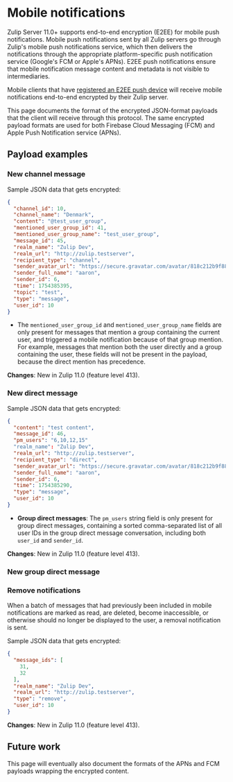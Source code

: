 # Mobile notifications

Zulip Server 11.0+ supports end-to-end encryption (E2EE) for mobile
push notifications. Mobile push notifications sent by all Zulip
servers go through Zulip's mobile push notifications service, which
then delivers the notifications through the appropriate
platform-specific push notification service (Google's FCM or Apple's
APNs). E2EE push notifications ensure that mobile notification message
content and metadata is not visible to intermediaries.

Mobile clients that have [registered an E2EE push
device](/api/register-push-device) will receive mobile notifications
end-to-end encrypted by their Zulip server.

This page documents the format of the encrypted JSON-format payloads
that the client will receive through this protocol. The same encrypted
payload formats are used for both Firebase Cloud Messaging (FCM) and
Apple Push Notification service (APNs).

## Payload examples

### New channel message

Sample JSON data that gets encrypted:
```json
{
  "channel_id": 10,
  "channel_name": "Denmark",
  "content": "@test_user_group",
  "mentioned_user_group_id": 41,
  "mentioned_user_group_name": "test_user_group",
  "message_id": 45,
  "realm_name": "Zulip Dev",
  "realm_url": "http://zulip.testserver",
  "recipient_type": "channel",
  "sender_avatar_url": "https://secure.gravatar.com/avatar/818c212b9f8830dfef491b3f7da99a14?d=identicon&version=1",
  "sender_full_name": "aaron",
  "sender_id": 6,
  "time": 1754385395,
  "topic": "test",
  "type": "message",
  "user_id": 10
}
```

- The `mentioned_user_group_id` and `mentioned_user_group_name` fields
  are only present for messages that mention a group containing the
  current user, and triggered a mobile notification because of that
  group mention. For example, messages that mention both the user
  directly and a group containing the user, these fields will not be
  present in the payload, because the direct mention has precedence.

**Changes**: New in Zulip 11.0 (feature level 413).

### New direct message

Sample JSON data that gets encrypted:
```json
{
  "content": "test content",
  "message_id": 46,
  "pm_users": "6,10,12,15"
  "realm_name": "Zulip Dev",
  "realm_url": "http://zulip.testserver",
  "recipient_type": "direct",
  "sender_avatar_url": "https://secure.gravatar.com/avatar/818c212b9f8830dfef491b3f7da99a14?d=identicon&version=1",
  "sender_full_name": "aaron",
  "sender_id": 6,
  "time": 1754385290,
  "type": "message",
  "user_id": 10
}
```

- **Group direct messages**: The `pm_users` string field is only
present for group direct messages, containing a sorted comma-separated
list of all user IDs in the group direct message conversation,
including both `user_id` and `sender_id`.

**Changes**: New in Zulip 11.0 (feature level 413).

### New group direct message

### Remove notifications

When a batch of messages that had previously been included in mobile
notifications are marked as read, are deleted, become inaccessible, or
otherwise should no longer be displayed to the user, a removal
notification is sent.

Sample JSON data that gets encrypted:
```json
{
  "message_ids": [
    31,
    32
  ],
  "realm_name": "Zulip Dev",
  "realm_url": "http://zulip.testserver",
  "type": "remove",
  "user_id": 10
}
```

[zulip-bouncer]: https://zulip.readthedocs.io/en/latest/production/mobile-push-notifications.html#mobile-push-notification-service

**Changes**: New in Zulip 11.0 (feature level 413).

## Future work

This page will eventually also document the formats of the APNs and
FCM payloads wrapping the encrypted content.

